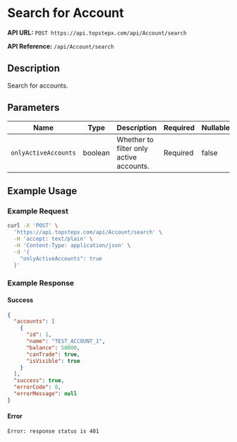 # Search for Account

**API URL:** `POST https://api.topstepx.com/api/Account/search`

**API Reference:** `/api/Account/search`

## Description

Search for accounts.

## Parameters

| Name | Type | Description | Required | Nullable |
|------|------|-------------|----------|----------|
| `onlyActiveAccounts` | boolean | Whether to filter only active accounts. | Required | false |

## Example Usage

### Example Request

```bash
curl -X 'POST' \
  'https://api.topstepx.com/api/Account/search' \
  -H 'accept: text/plain' \
  -H 'Content-Type: application/json' \
  -d '{
    "onlyActiveAccounts": true
  }'
```

### Example Response

#### Success

```json
{
  "accounts": [
    {
      "id": 1,
      "name": "TEST_ACCOUNT_1",
      "balance": 50000,
      "canTrade": true,
      "isVisible": true
    }
  ],
  "success": true,
  "errorCode": 0,
  "errorMessage": null
}
```

#### Error

```
Error: response status is 401
```
